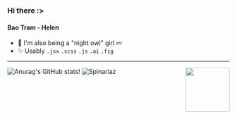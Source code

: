 
<h3>Hi there :>

<h4>Bao Tram - Helen</h4> 

   -   🍑 I'm also being a "night owl" girl 💤
   -   ✨ Usably `.jsx` `.scss` `.js` `.ai` `.fig`
***
![Anurag's GitHub stats](https://github-readme-stats.vercel.app/api?username=HelenDao1501&theme=radical&show_icons=true)! </h3> <img align='right' src="https://user-images.githubusercontent.com/68039038/179959200-9da19676-48f5-4632-83da-77a8e7ee9bad.gif" width="100">![Spinariaz](https://github-readme-stats.vercel.app/api/top-langs/?username=HelenDao1501&layout=compact&theme=radical) 

